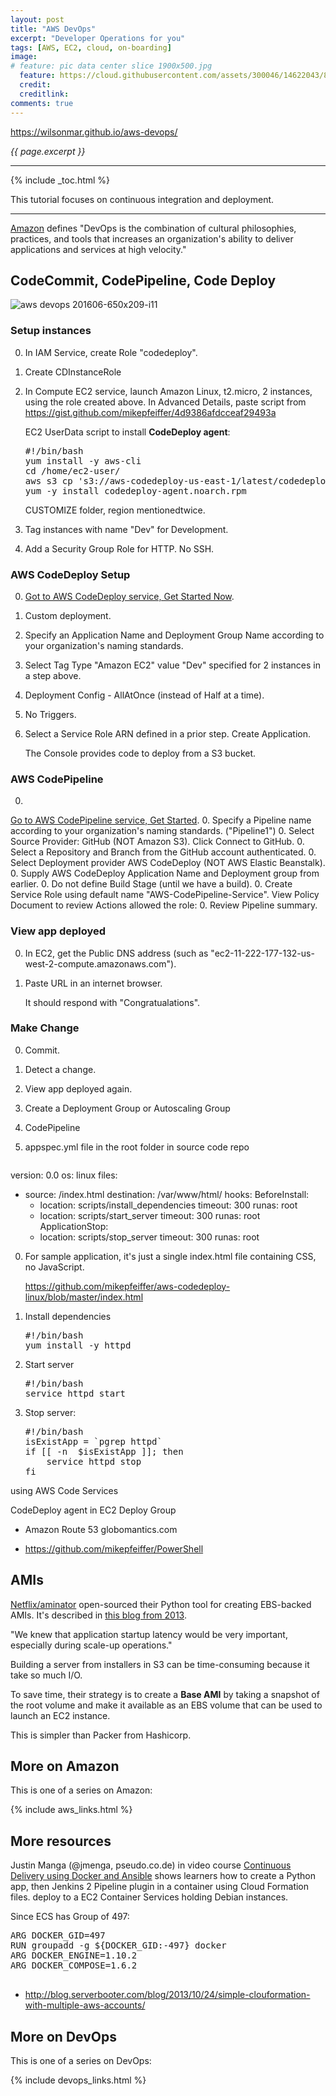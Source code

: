 ```yaml
---
layout: post
title: "AWS DevOps"
excerpt: "Developer Operations for you"
tags: [AWS, EC2, cloud, on-boarding]
image:
# feature: pic data center slice 1900x500.jpg
  feature: https://cloud.githubusercontent.com/assets/300046/14622043/8b1f9cce-0584-11e6-8b9f-4b6db5bb6e37.jpg
  credit:
  creditlink:
comments: true
---
```

<a target="_blank" href="https://wilsonmar.github.io/aws-devops/">
https://wilsonmar.github.io/aws-devops/</a>

<i>{{ page.excerpt }}</i>
<hr />

{% include _toc.html %}

This tutorial focuses on continuous integration and deployment.

<hr />

<a target="_blank" href="https://aws.amazon.com/devops/">
Amazon</a> defines "DevOps is the combination of cultural philosophies, practices, and tools that increases an organization's ability to deliver applications and services at high velocity."

<a name="CodeDeploy"></a>

## CodeCommit, CodePipeline, Code Deploy #

![aws devops 201606-650x209-i11](https://cloud.githubusercontent.com/assets/300046/17295043/77eae0e8-57b7-11e6-958b-dc26ebe74361.jpg)

### Setup instances #

0. In IAM Service, create Role "codedeploy".

0. Create CDInstanceRole

0. In Compute EC2 service, launch Amazon Linux, t2.micro, 2 instances, using the role created above.
   In Advanced Details, paste script from https://gist.github.com/mikepfeiffer/4d9386afdcceaf29493a

   EC2 UserData script to install <strong>CodeDeploy agent</strong>:

   <pre>
   #!/bin/bash
   yum install -y aws-cli
   cd /home/ec2-user/
   aws s3 cp 's3://aws-codedeploy-us-east-1/latest/codedeploy-agent.noarch.rpm' . --region us-east-1
   yum -y install codedeploy-agent.noarch.rpm
   </pre>

   CUSTOMIZE folder, region mentionedtwice.

0. Tag instances with name "Dev" for Development.
0. Add a Security Group Role for HTTP. No SSH.

### AWS CodeDeploy Setup #

0. <a target="_blank" href="https://us-west-2.console.aws.amazon.com/codedeploy/home?region=us-west-2#/first-run/welcome">
   Got to AWS CodeDeploy service, Get Started Now</a>.
0. Custom deployment.
0. Specify an Application Name and Deployment Group Name according to your organization's naming standards.
0. Select Tag Type "Amazon EC2" value "Dev" specified for 2 instances in a step above.
0. Deployment Config - AllAtOnce (instead of Half at a time).
0. No Triggers.
0. Select a Service Role ARN defined in a prior step. Create Application.

   The Console provides code to deploy from a S3 bucket.

### AWS CodePipeline #

0. <a target="_blank" href="https://us-west-2.console.aws.amazon.com/codepipeline/home?region=us-west-2#/create/Name">
  Go to AWS CodePipeline service, Get Started</a>.
0. Specify a Pipeline name according to your organization's naming standards. ("Pipeline1")
0. Select Source Provider: GitHub (NOT Amazon S3). Click Connect to GitHub.
0. Select a Repository and Branch from the GitHub account authenticated.
0. Select Deployment provider AWS CodeDeploy (NOT AWS Elastic Beanstalk).
0. Supply AWS CodeDeploy Application Name and Deployment group from earlier.
0. Do not define Build Stage (until we have a build).
0. Create Service Role using default name "AWS-CodePipeline-Service". View Policy Document to review Actions allowed the role:
0. Review Pipeline summary.

### View app deployed #

0. In EC2, get the Public DNS address (such as "ec2-11-222-177-132-us-west-2-compute.amazonaws.com").
0. Paste URL in an internet browser.

   It should respond with "Congratualations".

### Make Change #

0. Commit.
0. Detect a change.
0. View app deployed again.


0. Create a Deployment Group or Autoscaling Group
0. CodePipeline


0. appspec.yml file in the root folder in source code repo

   <pre>
version: 0.0
os: linux
files:
  - source: /index.html
    destination: /var/www/html/
hooks:
  BeforeInstall:
    - location: scripts/install_dependencies
      timeout: 300
      runas: root
    - location: scripts/start_server
      timeout: 300
      runas: root
  ApplicationStop:
    - location: scripts/stop_server
      timeout: 300
      runas: root
   </pre>


0. For sample application, it's just a single index.html file containing CSS, no JavaScript.

   https://github.com/mikepfeiffer/aws-codedeploy-linux/blob/master/index.html

0. Install dependencies

   <pre>
   #!/bin/bash
   yum install -y httpd
   </pre>

0. Start server

   <pre>
   #!/bin/bash
   service httpd start
   </pre>

0. Stop server:

   <pre>
   #!/bin/bash
   isExistApp = `pgrep httpd`
   if [[ -n  $isExistApp ]]; then
       service httpd stop        
   fi
   </pre>

using AWS Code Services

CodeDeploy agent in EC2 Deploy Group

* Amazon Route 53 globomantics.com

* https://github.com/mikepfeiffer/PowerShell


## AMIs #

<a target="_blank" href="https://github.com/Netflix/aminator/">
Netflix/aminator</a> open-sourced their Python tool for creating EBS-backed AMIs.
It's described in <a target="_blank" href="http://techblog.netflix.com/2013/03/ami-creation-with-aminator.html">
this blog from 2013</a>.

   "We knew that application startup latency would be very important, especially during scale-up operations."

Building a server from installers in S3
can be time-consuming because it take so much I/O.

To save time, their strategy is to create a <strong>Base AMI</strong>
by taking a snapshot of the root volume
and make it available as an EBS volume that can be used to launch an EC2 instance.

This is simpler than Packer from Hashicorp.

## More on Amazon #

This is one of a series on Amazon:

{% include aws_links.html %}


## More resources #

Justin Manga (@jmenga, pseudo.co.de) in video course
<a target="_blank" href="https://app.pluralsight.com/player?course=docker-ansible-continuous-delivery">
Continuous Delivery using Docker and Ansible</a> 
shows learners how to create a Python app,
then Jenkins 2 Pipeline plugin in a container
using Cloud Formation files.
deploy to a EC2 Container Services 
holding Debian instances.

Since ECS has Group of 497:

   <pre>
ARG DOCKER_GID=497
RUN groupadd -g ${DOCKER_GID:-497} docker
ARG DOCKER_ENGINE=1.10.2
ARG DOCKER_COMPOSE=1.6.2
   </pre>

* http://blog.serverbooter.com/blog/2013/10/24/simple-clouformation-with-multiple-aws-accounts/

## More on DevOps #

This is one of a series on DevOps:

{% include devops_links.html %}
